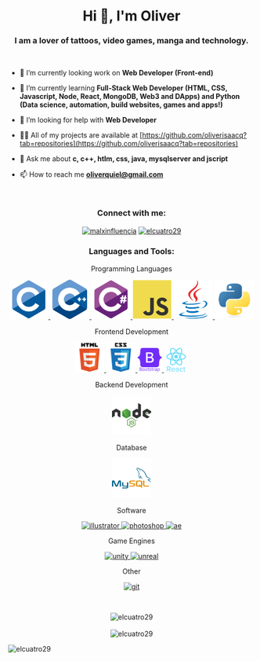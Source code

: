 <h1 align="center">Hi 👋, I'm Oliver</h1>
<h3 align="center">I am a lover of tattoos, video games, manga and technology.</h3>
<br>

- 🔭 I’m currently looking work on **Web Developer (Front-end)**

- 🌱 I’m currently learning **Full-Stack Web Developer (HTML, CSS, Javascript, Node, React, MongoDB, Web3 and DApps) and Python (Data science, automation, build websites, games and apps!)**

- 🤝 I’m looking for help with **Web Developer**

- 👨‍💻 All of my projects are available at [https://github.com/oliverisaacq?tab=repositories](https://github.com/oliverisaacq?tab=repositories)

- 💬 Ask me about **c, c++, htlm, css, java, mysqlserver and jscript**

- 📫 How to reach me **oliverquiel@gmail.com**
<br>
<h3 align="center">Connect with me:</h3>
<p align="center">
<a href="https://twitter.com/malxinfluencia" target="blank"><img align="center" src="https://raw.githubusercontent.com/rahuldkjain/github-profile-readme-generator/master/src/images/icons/Social/twitter.svg" alt="malxinfluencia" height="30" width="40" /></a>
<a href="https://instagram.com/oliverisaacq" target="blank"><img align="center" src="https://raw.githubusercontent.com/rahuldkjain/github-profile-readme-generator/master/src/images/icons/Social/instagram.svg" alt="elcuatro29" height="30" width="40" /></a>
</p>

<h3 align="center">Languages and Tools:</h3>

<p align="center"> 
Programming Languages 

<p align="center"> <a href="https://www.cprogramming.com/" target="_blank" rel="noreferrer"> <img src="https://raw.githubusercontent.com/devicons/devicon/master/icons/c/c-original.svg" alt="c" width="80" height="80"/> </a> <a href="https://www.w3schools.com/cpp/" target="_blank" rel="noreferrer"> <img src="https://raw.githubusercontent.com/devicons/devicon/master/icons/cplusplus/cplusplus-original.svg" alt="cplusplus" width="80" height="80"/> </a> <a href="https://www.w3schools.com/cs/" target="_blank" rel="noreferrer"> <img src="https://raw.githubusercontent.com/devicons/devicon/master/icons/csharp/csharp-original.svg" alt="csharp" width="80" height="80"/> </a> <a href="https://developer.mozilla.org/en-US/docs/Web/JavaScript" target="_blank" rel="noreferrer"> <img src="https://raw.githubusercontent.com/devicons/devicon/master/icons/javascript/javascript-original.svg" alt="javascript" width="80" height="80"/> </a> <a href="https://www.java.com" target="_blank" rel="noreferrer"> <img src="https://raw.githubusercontent.com/devicons/devicon/master/icons/java/java-original.svg" alt="java" width="80" height="80"/> </a> <a href="https://www.python.org" target="_blank" rel="noreferrer"> <img src="https://raw.githubusercontent.com/devicons/devicon/master/icons/python/python-original.svg" alt="python" width="80" height="80"/> </a></p> 

<p align="center"> Frontend Development</p>

<p align="center"><a href="https://www.w3.org/html/" target="_blank" rel="noreferrer"> <img src="https://raw.githubusercontent.com/devicons/devicon/master/icons/html5/html5-original-wordmark.svg" alt="html5" width="60" height="60"/> </a> <a href="https://www.w3schools.com/css/" target="_blank" rel="noreferrer"> <img src="https://raw.githubusercontent.com/devicons/devicon/master/icons/css3/css3-original-wordmark.svg" alt="css3" width="60" height="60"/> </a> <a href="https://getbootstrap.com" target="_blank" rel="noreferrer"> <img src="https://raw.githubusercontent.com/devicons/devicon/master/icons/bootstrap/bootstrap-plain-wordmark.svg" alt="bootstrap" width="50" height="50"/> </a> <a href="https://reactjs.org/" target="_blank" rel="noreferrer"> <img src="https://raw.githubusercontent.com/devicons/devicon/master/icons/react/react-original-wordmark.svg" alt="react" width="50" height="50"/> </a> </p>

<p align="center">Backend Development</p>

<p align="center"><a href="https://nodejs.org" target="_blank" rel="noreferrer"> <img src="https://raw.githubusercontent.com/devicons/devicon/master/icons/nodejs/nodejs-original-wordmark.svg" alt="nodejs" width="80" height="80"/> </a></p> 

<p align="center">Database</p>

<p align="center"><a href="https://www.mysql.com/" target="_blank" rel="noreferrer"> <img src="https://raw.githubusercontent.com/devicons/devicon/master/icons/mysql/mysql-original-wordmark.svg" alt="mysql" width="80" height="80"/> </a> </p>

<p align="center">Software</p>

<p align="center"><a href="https://www.adobe.com/in/products/illustrator.html" target="_blank" rel="noreferrer"> <img src="https://www.vectorlogo.zone/logos/adobe_illustrator/adobe_illustrator-icon.svg" alt="illustrator" width="50" height="50"/> </a> <a href="https://www.photoshop.com/en" target="_blank" rel="noreferrer"> <img src="https://www.adobe.com/cc-shared/assets/img/product-icons/svg/photoshop-40.svg" alt="photoshop" width="50" height="50"/> </a> <a href="https://www.adobe.com/products/aftereffects.html?msockid=09c49c0c2dcb6070018c88992cba61d9" target="_blank" rel="noreferrer"> <img src="https://www.adobe.com/cc-shared/assets/img/product-icons/svg/after-effects.svg" alt="ae" width="50" height="50"/> </a></p>

<p align="center">Game Engines</p>

<p align="center"><a href="https://unity.com/" target="_blank" rel="noreferrer"> <img src="https://www.vectorlogo.zone/logos/unity3d/unity3d-icon.svg" alt="unity" width="80" height="80"/> </a> <a href="https://unrealengine.com/" target="_blank" rel="noreferrer"> <img src="https://raw.githubusercontent.com/kenangundogan/fontisto/036b7eca71aab1bef8e6a0518f7329f13ed62f6b/icons/svg/brand/unreal-engine.svg" alt="unreal" width="80" height="80"/> </a></p>

<p align="center">Other</p> 

<p align="center"><a href="https://git-scm.com/" target="_blank" rel="noreferrer"> <img src="https://www.vectorlogo.zone/logos/git-scm/git-scm-icon.svg" alt="git" width="40" height="40"/> </a></p> 
</p> 

<br>

<p align="center">
	<img src="https://github-readme-stats.vercel.app/api/top-langs?username=oliverisaacq&show_icons=true&theme=radical&locale=en&layout=compact" alt="elcuatro29"/>
	<br>
	<br>
	<img src="https://github-readme-stats.vercel.app/api?username=oliverisaacq&show_icons=true&theme=radical&locale=en" alt="elcuatro29"/>
</p>

<p align="left"> <img src="https://komarev.com/ghpvc/?username=oliverisaacq&label=Profile%20views&color=0e75b6&style=flat" alt="elcuatro29" /> </p>




<!--
**elcuatro29/elcuatro29** is a ✨ _special_ ✨ repository because its `README.md` (this file) appears on your GitHub profile.

Here are some ideas to get you started:

- 🔭 I’m currently working on ...
- 🌱 I’m currently learning ...
- 👯 I’m looking to collaborate on ...
- 🤔 I’m looking for help with ...
- 💬 Ask me about ...
- 📫 How to reach me: ...
- 😄 Pronouns: ...
- ⚡ Fun fact: ...
-->
